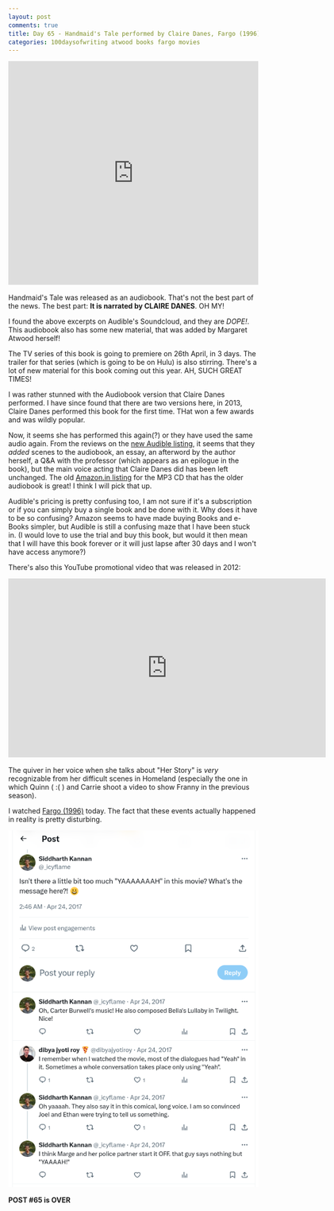 ```yaml
---
layout: post
comments: true
title: Day 65 - Handmaid's Tale performed by Claire Danes, Fargo (1996) - DISTURBING
categories: 100daysofwriting atwood books fargo movies
---
```


<iframe width="100%" height="450" scrolling="no" frameborder="no"
src="https://w.soundcloud.com/player/?url=https%3A//api.soundcloud.com/playlists/317735717&amp;auto_play=false&amp;hide_related=false&amp;show_comments=true&amp;show_user=true&amp;show_reposts=false&amp;visual=true"></iframe>

Handmaid's Tale was released as an audiobook. That's not the best part of the
news. The best part: **It is narrated by CLAIRE DANES**. OH MY!

I found the above excerpts on Audible's Soundcloud, and they are _DOPE!_. This
audiobook also has some new material, that was added by Margaret Atwood herself!

The TV series of this book is going to premiere on 26th April, in 3 days. The
trailer for that series (which is going to be on Hulu) is also stirring. There's
a lot of new material for this book coming out this year. AH, SUCH GREAT TIMES!

I was rather stunned with the Audiobook version that Claire Danes performed. I
have since found that there are two versions here, in 2013, Claire Danes
performed this book for the first time. THat won a few awards and was wildly
popular.

Now, it seems she has performed this again(?) or they have used the same audio
again. From the reviews on the [new Audible
listing](http://www.audible.com/pd/Fiction/The-Handmaids-Tale-Special-Edition-Audiobook/B06XFW9YZ5/ref=t2_asin_pd_anonhp),
it seems that they _added_ scenes to the audiobook, an essay, an afterword by
the author herself, a Q&A with the professor (which appears as an epilogue in
the book), but the main voice acting that Claire Danes did has been left
unchanged. The old [Amazon.in
listing](http://www.amazon.in/Handmaids-Tale-Classic-Collection/dp/1480560103/ref=sr_1_1_twi_mp3_6) for the MP3 CD
that has the older audiobook is great! I think I will pick that up.

Audible's pricing is pretty confusing too, I am not sure if it's a subscription
or if you can simply buy a single book and be done with it. Why does it have to
be so confusing? Amazon seems to have made buying Books and e-Books simpler, but
Audible is still a confusing maze that I have been stuck in. (I would love to
use the trial and buy this book, but would it then mean that I will have this
book forever or it will just lapse after 30 days and I won't have access
anymore?)

There's also this YouTube promotional video that was released in 2012:

<iframe width="640" height="360"
src="https://www.youtube.com/embed/hmdfdx3IKN0" frameborder="0"
allowfullscreen></iframe>

The quiver in her voice when she talks about "Her Story" is _very_ recognizable
from her difficult scenes in Homeland (especially the one in which Quinn ( :( )
and Carrie shoot a video to show Franny in the previous season).

I watched [Fargo
(1996)](http://www.imdb.com/title/tt0116282/) today. The fact that these events
actually happened in reality is pretty disturbing.

[![twitter-screenshot](/public/img/2017-04-24-twitter.png)](https://twitter.com/_icyflame/status/856202746864652288)

**POST #65 is OVER**
